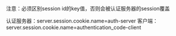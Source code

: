 
注意：必须区别session id的key值，否则会被认证服务器的session覆盖

认证服务器：server.session.cookie.name=auth-server
客户端：server.session.cookie.name=authentication_code-client